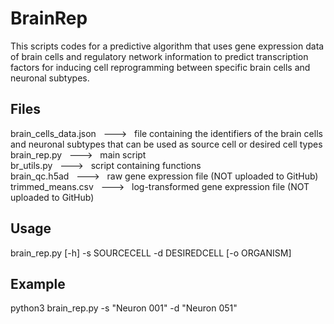 # BrainRep
This scripts codes for a predictive algorithm that uses gene expression data of brain cells and regulatory network information to predict transcription factors for inducing cell reprogramming between specific brain cells and neuronal subtypes.

## Files
brain_cells_data.json &nbsp; ---> &nbsp; file containing the identifiers of the brain cells and neuronal subtypes that can be used as source cell or desired cell types <br>
brain_rep.py &nbsp; ---> &nbsp; main script <br>
br_utils.py &nbsp; ---> &nbsp; script containing functions <br>
brain_qc.h5ad &nbsp; ---> &nbsp; raw gene expression file (NOT uploaded to GitHub) <br>
trimmed_means.csv &nbsp; ---> &nbsp; log-transformed gene expression file (NOT uploaded to GitHub) <br>

## Usage
brain_rep.py [-h] -s SOURCECELL -d DESIREDCELL [-o ORGANISM]

## Example
python3 brain_rep.py -s "Neuron 001" -d "Neuron 051"
